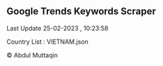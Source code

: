 

## Google Trends Keywords Scraper 
 
Last Update 25-02-2023 , 10:23:58

Country List :
VIETNAM.json



© Abdul Muttaqin 
